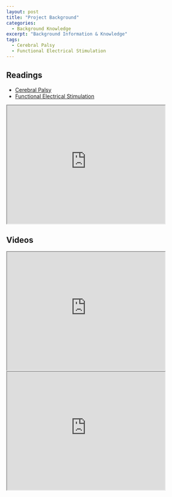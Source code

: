 ```yaml
---
layout: post
title: "Project Background"
categories:
  - Background Knowledge
excerpt: "Background Information & Knowledge"
tags: 
  - Cerebral Palsy
  - Functional Electrical Stimulation
---
```


## Readings
* [Cerebral Palsy](https://en.wikipedia.org/wiki/Cerebral_palsy)
* [Functional Electrical Stimulation](https://en.wikipedia.org/wiki/Functional_electrical_stimulation#Cerebral_palsy)

<iframe src="https://en.wikipedia.org/wiki/Cerebral_palsy" height="315" width="420"></iframe>

## Videos 
<iframe width="420" height="315" src="https://www.youtube.com/embed/FQ3yLWYs6qs" frameborder="1" allowfullscreen></iframe>


<iframe width="420" height="315" src="https://www.youtube.com/embed/MRq-fR0_Vg0" frameborder="1" allowfullscreen></iframe>


